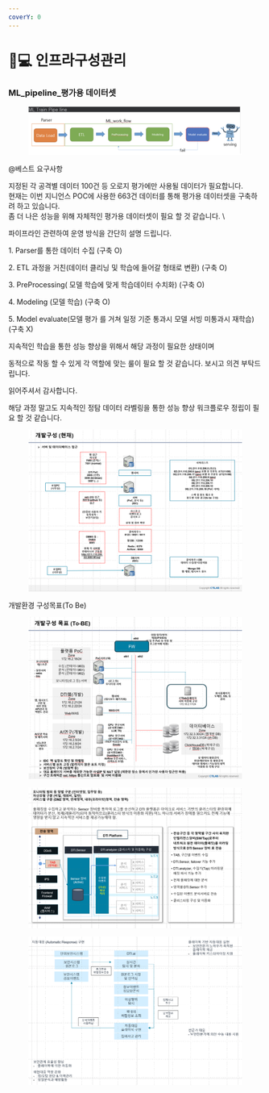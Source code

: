 ```yaml
---
coverY: 0
---
```


# 👨💻 인프라구성관리



### ML\_pipeline\_평가용 데이터셋&#x20;

<figure><img src="../.gitbook/assets/image.png" alt=""><figcaption></figcaption></figure>

@베스트 요구사항

지정된 각 공격별 데이터 100건 등 오로지 평가에만 사용될 데이터가 필요합니다. \
현재는 이번 지니언스 POC에 사용한 663건 데이터를 통해 평가용 데이터셋을 구축하려 하고 있습니다. \
좀 더 나은 성능을 위해 자체적인 평가용 데이터셋이 필요 할 것 같습니다. \


파이프라인  관련하여 운영 방식을 간단히 설명 드립니다.&#x20;

&#x20;

1\. Parser를 통한 데이터 수집 (구축 O)&#x20;

2\. ETL 과정을 거친(데이터 클리닝 및 학습에 들어갈 형태로 변환) (구축 O)

3\. PreProcessing( 모델 학습에 맞게 학습데이터 수치화) (구축 O)

4\. Modeling (모델 학습) (구축 O)

5\. Model evaluate(모델 평가 를 거쳐 일정 기준 통과시 모델 서빙 미통과시 재학습) (구축 X)

&#x20;

지속적인 학습을 통한 성능 향상을 위해서 해당 과정이 필요한 상태이며

동적으로 작동 할 수 있게 각 역할에 맞는 룰이 필요 할 것 같습니다. 보시고 의견 부탁드립니다.&#x20;

읽어주셔서 감사합니다.&#x20;

&#x20;

해당 과정 말고도 지속적인 정탐 데이터 라벨링을 통한 성능 향상 워크플로우 정립이 필요 할 것 같습니다.&#x20;



<figure><img src="../.gitbook/assets/image (15).png" alt=""><figcaption></figcaption></figure>



개발환경 구성목표(To Be)

<figure><img src="../.gitbook/assets/image (12).png" alt=""><figcaption></figcaption></figure>

<figure><img src="../.gitbook/assets/image (13).png" alt=""><figcaption></figcaption></figure>

<figure><img src="../.gitbook/assets/image (14).png" alt=""><figcaption></figcaption></figure>

